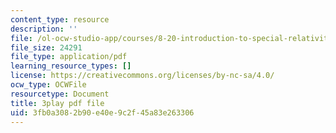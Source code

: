 ```yaml
---
content_type: resource
description: ''
file: /ol-ocw-studio-app/courses/8-20-introduction-to-special-relativity-january-iap-2021/3fb0a3082b90e40e9c2f45a83e263306_ijOnv0DUCPE.pdf
file_size: 24291
file_type: application/pdf
learning_resource_types: []
license: https://creativecommons.org/licenses/by-nc-sa/4.0/
ocw_type: OCWFile
resourcetype: Document
title: 3play pdf file
uid: 3fb0a308-2b90-e40e-9c2f-45a83e263306
---
```

